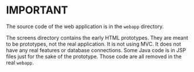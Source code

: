 # IMPORTANT

The source code of the web application is in the `webapp` directory.

The screens directory contains the early HTML prototypes. They are meant to be
prototypes, not the real application. It is not using MVC. It does not have any
real features or database connections. Some Java code is in JSP files just for
the sake of the prototype. Those code are all removed in the real `webapp`.
